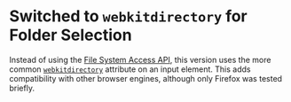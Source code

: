 # Switched to `webkitdirectory` for Folder Selection

Instead of using the [File System Access API](https://developer.mozilla.org/en-US/docs/Web/API/File_System_Access_API), this version uses the more common [`webkitdirectory`](https://developer.mozilla.org/en-US/docs/Web/API/HTMLInputElement/webkitdirectory) attribute on an input element.
This adds compatibility with other browser engines, although only Firefox was tested briefly.
